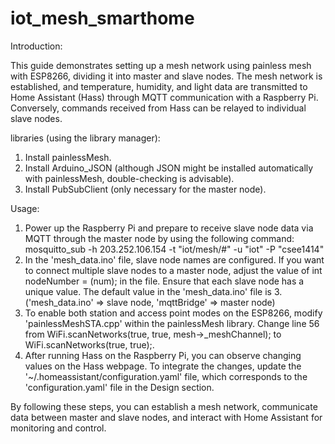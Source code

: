 # iot_mesh_smarthome

Introduction:

This guide demonstrates setting up a mesh network using painless mesh with ESP8266, dividing it into master and slave nodes. The mesh network is established, and temperature, humidity, and light data are transmitted to Home Assistant (Hass) through MQTT communication with a Raspberry Pi. Conversely, commands received from Hass can be relayed to individual slave nodes.

libraries (using the library manager):
1. Install painlessMesh.
2. Install Arduino_JSON (although JSON might be installed automatically with painlessMesh, double-checking is advisable).
3. Install PubSubClient (only necessary for the master node).

Usage:
1. Power up the Raspberry Pi and prepare to receive slave node data via MQTT through the master node by using the following command:
  mosquitto_sub -h 203.252.106.154 -t "iot/mesh/#" -u "iot" -P "csee1414"
2. In the 'mesh_data.ino' file, slave node names are configured. If you want to connect multiple slave nodes to a master node, adjust the value of int nodeNumber = (num); in the file. Ensure that each slave node has a unique value. The default value in the 'mesh_data.ino' file is 3. ('mesh_data.ino' => slave node, 'mqttBridge' => master node)
3. To enable both station and access point modes on the ESP8266, modify 'painlessMeshSTA.cpp' within the painlessMesh library. 
  Change line 56 from WiFi.scanNetworks(true, true, mesh->_meshChannel); to WiFi.scanNetworks(true, true);.
4. After running Hass on the Raspberry Pi, you can observe changing values on the Hass webpage. To integrate the changes, update the '~/.homeassistant/configuration.yaml' file, which corresponds to the 'configuration.yaml' file in the Design section.

By following these steps, you can establish a mesh network, communicate data between master and slave nodes, and interact with Home Assistant for monitoring and control.
